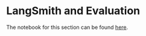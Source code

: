 # LangSmith and Evaluation

The notebook for this section can be found [here](https://colab.research.google.com/drive/1TZUUztR-z8E7HwfReOzqInjYvLbv2QV9?usp=sharing).